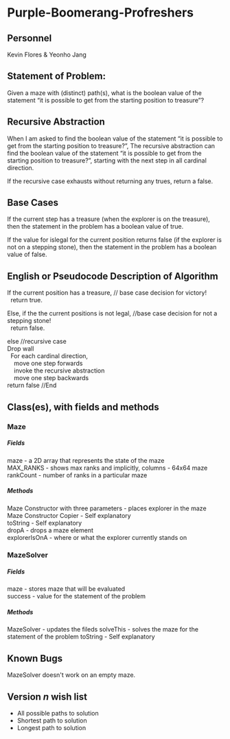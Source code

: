 # Purple-Boomerang-Profreshers

## Personnel
Kevin Flores & Yeonho Jang

## Statement of Problem:
Given a maze with (distinct) path(s), what is the boolean value of the statement “it is possible to get from the starting position to treasure”?

## Recursive Abstraction
When I am asked to find the boolean value of the statement
“it is possible to get from the starting position to treasure?”,
The recursive abstraction can find the boolean value of the statement
“it is possible to get from the starting position to treasure?”,
starting with the next step in all cardinal direction.

If the recursive case exhausts without returning any trues, return a false. 

## Base Cases
If the current step has a treasure (when the explorer is on the treasure),
then the statement in the problem has a boolean value of true.

If the value for islegal for the current position returns false (if the explorer is not on a stepping stone), 
then the statement in the problem has a boolean value of false.

## English or Pseudocode Description of Algorithm
If the current position has a treasure, // base case decision for victory!  
&nbsp;&nbsp;return true.
  
Else, if the the current positions is not legal, //base case decision for not a stepping stone!  
&nbsp;&nbsp;return false.
  
else //recursive case  
Drop wall  
&nbsp;&nbsp;For each cardinal direction,  
&nbsp;&nbsp;&nbsp;&nbsp;move one step forwards   
&nbsp;&nbsp;&nbsp;&nbsp;invoke the recursive abstraction  
&nbsp;&nbsp;&nbsp;&nbsp;move one step backwards     
return false //End  
 
## Class(es), with fields and methods

### Maze

##### Fields
maze - a 2D array that represents the state of the maze  
MAX_RANKS - shows max ranks and implicitly, columns - 64x64 maze  
rankCount - number of ranks in a particular maze  

##### Methods
Maze Constructor with three parameters - places explorer in the maze  
Maze Constructor Copier - Self explanatory  
toString - Self explanatory  
dropA - drops a maze element  
explorerIsOnA - where or what the explorer currently stands on  

### MazeSolver

##### Fields
maze - stores maze that will be evaluated  
success - value for the statement of the problem  

##### Methods
MazeSolver - updates the fileds 
solveThis - solves the maze for the statement of the problem
toString - Self explanatory

## Known Bugs
MazeSolver doesn't work on an empty maze. 

## Version *n* wish list
- All possible paths to solution
- Shortest path to solution
- Longest path to solution
